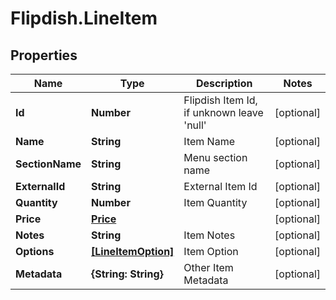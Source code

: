 # Flipdish.LineItem

## Properties

Name | Type | Description | Notes
------------ | ------------- | ------------- | -------------
**Id** | **Number** | Flipdish Item Id, if unknown leave &#39;null&#39; | [optional] 
**Name** | **String** | Item Name | [optional] 
**SectionName** | **String** | Menu section name | [optional] 
**ExternalId** | **String** | External Item Id | [optional] 
**Quantity** | **Number** | Item Quantity | [optional] 
**Price** | [**Price**](Price.md) |  | [optional] 
**Notes** | **String** | Item Notes | [optional] 
**Options** | [**[LineItemOption]**](LineItemOption.md) | Item Option | [optional] 
**Metadata** | **{String: String}** | Other Item Metadata | [optional] 


